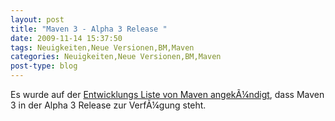```yaml
---
layout: post
title: "Maven 3 - Alpha 3 Release "
date: 2009-11-14 15:37:50
tags: Neuigkeiten,Neue Versionen,BM,Maven
categories: Neuigkeiten,Neue Versionen,BM,Maven
post-type: blog
---
```

Es wurde auf der <a href="http://old.nabble.com/-ANN--Apache-Maven-3.0-alpha-3-Released-td26335964.html">Entwicklungs Liste von Maven angekÃ¼ndigt</a>, dass Maven 3 in der Alpha 3 Release zur VerfÃ¼gung steht.
